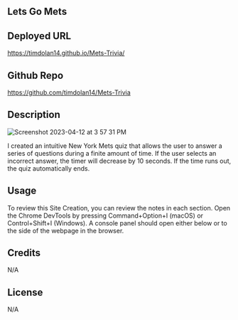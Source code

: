 ## Lets Go Mets

## Deployed URL

https://timdolan14.github.io/Mets-Trivia/

## Github Repo

https://github.com/timdolan14/Mets-Trivia

## Description

![Screenshot 2023-04-12 at 3 57 31 PM](https://user-images.githubusercontent.com/128433023/231570541-cd99a32c-5b6f-4153-b48b-3f997154246c.png)

I created an intuitive New York Mets quiz that allows the user to answer a series of questions during a finite amount of time. If the user selects an incorrect answer, the timer will decrease by 10 seconds. If the time runs out, the quiz automatically ends. 

## Usage

To review this Site Creation, you can review the notes in each section. Open the Chrome DevTools by pressing Command+Option+I (macOS) or Control+Shift+I (Windows). A console panel should open either below or to the side of the webpage in the browser.

## Credits

N/A

## License

N/A

